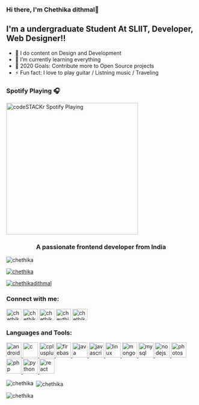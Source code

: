 ### Hi there, I'm Chethika dithmal👋
## I'm a undergraduate Student At SLIIT, Developer, Web Designer!!
- 🔭 I do content on Design and Development
- 🌱 I’m currently learning everything 
- 🥅 2020 Goals: Contribute more to Open Source projects
- ⚡ Fun fact: I love to  play guitar / Listning music / Traveling 
### Spotify Playing 🎧
[<img src="https://now-playing-codestackr.vercel.app/api/spotify-playing" alt="codeSTACKr Spotify Playing" width="350" />](https://open.spotify.com/user/swyqyimdc12jajde4vpwd2x1b)
<h3 align="center">A passionate frontend developer from India</h3>

<p align="left"> <img src="https://komarev.com/ghpvc/?username=chethika&label=Profile%20views&color=0e75b6&style=flat" alt="chethika" /> </p>

<p align="left"> <a href="https://github.com/ryo-ma/github-profile-trophy"><img src="https://github-profile-trophy.vercel.app/?username=chethika" alt="chethika" /></a> </p>

<p align="left"> <a href="https://twitter.com/chethikadithmal" target="blank"><img src="https://img.shields.io/twitter/follow/chethikadithmal?logo=twitter&style=for-the-badge" alt="chethikadithmal" /></a> </p>

<h3 align="left">Connect with me:</h3>
<p align="left">
<a href="https://twitter.com/chethikadithmal" target="blank"><img align="center" src="https://cdn.jsdelivr.net/npm/simple-icons@3.0.1/icons/twitter.svg" alt="chethikadithmal" height="30" width="40" /></a>
<a href="https://linkedin.com/in/chethikadithmal" target="blank"><img align="center" src="https://cdn.jsdelivr.net/npm/simple-icons@3.0.1/icons/linkedin.svg" alt="chethikadithmal" height="30" width="40" /></a>
<a href="https://fb.com/chethikadithmal" target="blank"><img align="center" src="https://cdn.jsdelivr.net/npm/simple-icons@3.0.1/icons/facebook.svg" alt="chethikadithmal" height="30" width="40" /></a>
<a href="https://instagram.com/cheythika" target="blank"><img align="center" src="https://cdn.jsdelivr.net/npm/simple-icons@3.0.1/icons/instagram.svg" alt="cheythika" height="30" width="40" /></a>
<a href="https://www.youtube.com/c/chethika dithmal" target="blank"><img align="center" src="https://cdn.jsdelivr.net/npm/simple-icons@3.0.1/icons/youtube.svg" alt="chethika dithmal" height="30" width="40" /></a>
</p>

<h3 align="left">Languages and Tools:</h3>
<p align="left"> <a href="https://developer.android.com" target="_blank"> <img src="https://devicons.github.io/devicon/devicon.git/icons/android/android-original-wordmark.svg" alt="android" width="40" height="40"/> </a> <a href="https://www.cprogramming.com/" target="_blank"> <img src="https://devicons.github.io/devicon/devicon.git/icons/c/c-original.svg" alt="c" width="40" height="40"/> </a> <a href="https://www.w3schools.com/cpp/" target="_blank"> <img src="https://devicons.github.io/devicon/devicon.git/icons/cplusplus/cplusplus-original.svg" alt="cplusplus" width="40" height="40"/> </a> <a href="https://firebase.google.com/" target="_blank"> <img src="https://www.vectorlogo.zone/logos/firebase/firebase-icon.svg" alt="firebase" width="40" height="40"/> </a> <a href="https://www.java.com" target="_blank"> <img src="https://devicons.github.io/devicon/devicon.git/icons/java/java-original-wordmark.svg" alt="java" width="40" height="40"/> </a> <a href="https://developer.mozilla.org/en-US/docs/Web/JavaScript" target="_blank"> <img src="https://devicons.github.io/devicon/devicon.git/icons/javascript/javascript-original.svg" alt="javascript" width="40" height="40"/> </a> <a href="https://www.linux.org/" target="_blank"> <img src="https://devicons.github.io/devicon/devicon.git/icons/linux/linux-original.svg" alt="linux" width="40" height="40"/> </a> <a href="https://www.mongodb.com/" target="_blank"> <img src="https://devicons.github.io/devicon/devicon.git/icons/mongodb/mongodb-original-wordmark.svg" alt="mongodb" width="40" height="40"/> </a> <a href="https://www.mysql.com/" target="_blank"> <img src="https://devicons.github.io/devicon/devicon.git/icons/mysql/mysql-original-wordmark.svg" alt="mysql" width="40" height="40"/> </a> <a href="https://nodejs.org" target="_blank"> <img src="https://devicons.github.io/devicon/devicon.git/icons/nodejs/nodejs-original-wordmark.svg" alt="nodejs" width="40" height="40"/> </a> <a href="https://www.photoshop.com/en" target="_blank"> <img src="https://devicons.github.io/devicon/devicon.git/icons/photoshop/photoshop-plain.svg" alt="photoshop" width="40" height="40"/> </a> <a href="https://www.php.net" target="_blank"> <img src="https://devicons.github.io/devicon/devicon.git/icons/php/php-original.svg" alt="php" width="40" height="40"/> </a> <a href="https://www.python.org" target="_blank"> <img src="https://devicons.github.io/devicon/devicon.git/icons/python/python-original.svg" alt="python" width="40" height="40"/> </a> <a href="https://reactjs.org/" target="_blank"> <img src="https://devicons.github.io/devicon/devicon.git/icons/react/react-original-wordmark.svg" alt="react" width="40" height="40"/> </a> </p>

<p><img align="left" src="https://github-readme-stats.vercel.app/api/top-langs?username=chethika&show_icons=true&locale=en&layout=compact" alt="chethika" /></p>

<p>&nbsp;<img align="center" src="https://github-readme-stats.vercel.app/api?username=chethika&show_icons=true&locale=en" alt="chethika" /></p>

<p><img align="center" src="https://github-readme-streak-stats.herokuapp.com/?user=chethika&" alt="chethika" /></p>

